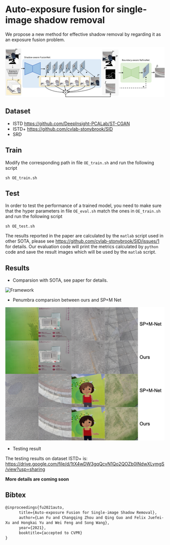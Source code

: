 # Auto-exposure fusion for single-image shadow removal
We propose a new method for effective shadow removal by regarding it as an exposure fusion problem.

![Framework](./images/framework.png)

## Dataset

- ISTD https://github.com/DeepInsight-PCALab/ST-CGAN
- ISTD+ https://github.com/cvlab-stonybrook/SID
- SRD

## Train

Modify the corresponding path in file `OE_train.sh` and run the following script

```shell
sh OE_train.sh
```


## Test

In order to test the performance of a trained model, you need to make sure that the hyper parameters in file `OE_eval.sh` match the ones in `OE_train.sh` and run the following script

```shell
sh OE_test.sh
```

The results reported in the paper are calculated by the `matlab` script used in other SOTA, please see https://github.com/cvlab-stonybrook/SID/issues/1 for details. Our evaluation code will print the metrics calculated by `python` code and save the result images which will be used by the `matlab` script.

## Results

- Comparsion with SOTA, see paper for details.

![Framework](./images/vis_compare.png)


- Penumbra comparsion between ours and SP+M Net

![Framework](./images/edge_comparsion.png)

- Testing result

The testing results on dataset ISTD+ is:
https://drive.google.com/file/d/1tX4wDW3gqQcvN1Qo2QOZb0INdwXLymgS/view?usp=sharing


**More details are coming soon**

## Bibtex

```
@inproceedings{fu2021auto,
      title={Auto-exposure Fusion for Single-image Shadow Removal}, 
      author={Lan Fu and Changqing Zhou and Qing Guo and Felix Juefei-Xu and Hongkai Yu and Wei Feng and Song Wang},
      year={2021},
      booktitle={accepted to CVPR}
}
```

